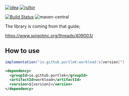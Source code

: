 [![idea](https://www.elegantobjects.org/intellij-idea.svg)](https://www.jetbrains.com/idea/)
[![rultor](https://www.rultor.com/b/yegor256/rultor)](https://www.rultor.com/p/portlek/workload)

[![Build Status](https://travis-ci.com/portlek/workload.svg?branch=master)](https://travis-ci.com/portlek/workload)
![maven-central](https://img.shields.io/maven-central/v/io.github.portlek/workload)

The library is coming from that guide;

https://www.spigotmc.org/threads/409003/

## How to use
```gradle
implementation("io.github.portlek:workload:${version}")
```
```xml
<dependency>
  <groupId>io.github.portlek</groupId>
  <artifactId>workload</artifactId>
  <version>${version}</version>
</dependency>
```
